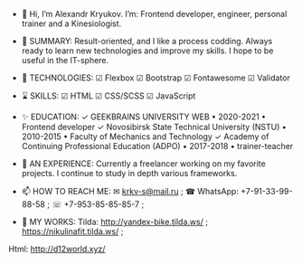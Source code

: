 - 👋 Hi, I’m Alexandr Kryukov. I’m: Frontend developer, engineer, personal trainer and a Kinesiologist.

- 👀 SUMMARY:
Result-oriented, and I like a process codding.
Always ready to learn new technologies and improve my skills. 
I hope to be useful in the IT-sphere.

- 🌱 TECHNOLOGIES:
  ☑ Flexbox
  ☑ Bootstrap
  ☑ Fontawesome
  ☑ Validator
  
- ⌛ SKILLS:
  ☑ HTML
  ☑ CSS/SCSS
  ☑ JavaScript
  
- ✨ EDUCATION: 
  ✓ GEEKBRAINS UNIVERSITY WEB • 2020-2021 • Frontend developer
  ✓ Novosibirsk State Technical University (NSTU) • 2010-2015 • Faculty of Mechanics and Technology
  ✓ Academy of Continuing Professional Education (ADPO) • 2017-2018 • trainer-teacher

- 💞️ AN EXPERIENCE: 
Currently a freelancer working on my favorite projects.
I continue to study in depth various frameworks.

- 📫 HOW TO REACH ME: 
  ✉ krkv-s@mail.ru ;
  ☎ WhatsApp: +7-91-33-99-88-58 ;
  ☏ +7-953-85-85-85-7 ;
  
- 🍓 MY WORKS:
Tilda:
http://yandex-bike.tilda.ws/ ;
https://nikulinafit.tilda.ws/ ;

Html:
http://d12world.xyz/


